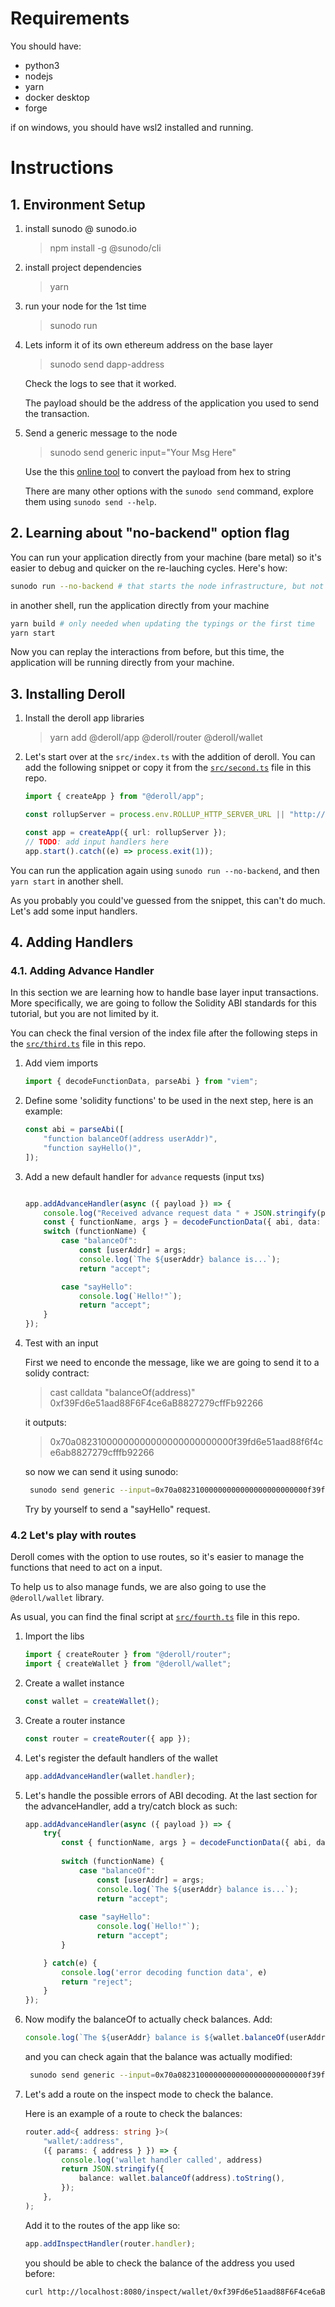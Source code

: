 
# Requirements

You should have:

- python3
- nodejs 
- yarn
- docker desktop
- forge

if on windows, you should have wsl2 installed and running. 

# Instructions

## 1. Environment Setup

1. install sunodo @ sunodo.io

    > npm install -g @sunodo/cli


2. install project dependencies

    > yarn 

3. run your node for the 1st time

    > sunodo run

4. Lets inform it of its own ethereum address on the base layer

    > sunodo send dapp-address

    Check the logs to see that it worked.

    The payload should be the address of the application you used to send the transaction.

5. Send a generic message to the node

    > sunodo send generic input="Your Msg Here"

    Use the this [online tool](https://string-functions.com/hex-string.aspx) to convert the payload from hex to string 

    There are many other options with the `sunodo send` command, explore them using `sunodo send --help`.

## 2. Learning about "no-backend" option flag

You can run your application directly from your machine (bare metal) so it's easier to debug and quicker on the re-lauching cycles. Here's how:

```bash
sunodo run --no-backend # that starts the node infrastructure, but not the application
```
in another shell, run the application directly from your machine

```bash
yarn build # only needed when updating the typings or the first time
yarn start
```
Now you can replay the interactions from before, but this time, the application will be running directly from your machine.

## 3. Installing Deroll

1. Install the deroll app libraries

    >   yarn add @deroll/app @deroll/router @deroll/wallet

2. Let's start over at the `src/index.ts` with the addition of deroll.
You can add the following snippet or copy it from the [`src/second.ts`](./src/second.ts) file in this repo.

    ```typescript
    import { createApp } from "@deroll/app";

    const rollupServer = process.env.ROLLUP_HTTP_SERVER_URL || "http://localhost:8080/host-runner";

    const app = createApp({ url: rollupServer });
    // TODO: add input handlers here
    app.start().catch((e) => process.exit(1));
    ```

You can run the application again using `sunodo run --no-backend`, and then `yarn start` in another shell.

As you probably you could've guessed from the snippet, this can't do much. Let's add some input handlers.


## 4. Adding Handlers


### 4.1. Adding Advance Handler

In this section we are learning how to handle base layer input transactions. More specifically, we are going to follow the Solidity ABI standards for this tutorial, but you are not limited by it.

You can check the final version of the index file after the following steps in the [`src/third.ts`](./src/third.ts) file in this repo.

1. Add viem imports

    ``` typescript
    import { decodeFunctionData, parseAbi } from "viem";
    ```

2. Define some 'solidity functions' to be used in the next step, here is an example:

    ``` typescript
    const abi = parseAbi([
        "function balanceOf(address userAddr)",
        "function sayHello()",
    ]);
    ```

3. Add a new default handler for `advance` requests (input txs)

    ``` typescript

    app.addAdvanceHandler(async ({ payload }) => {
        console.log("Received advance request data " + JSON.stringify(payload))
        const { functionName, args } = decodeFunctionData({ abi, data: payload });
        switch (functionName) {
            case "balanceOf":
                const [userAddr] = args;
                console.log(`The ${userAddr} balance is...`);
                return "accept";

            case "sayHello":
                console.log(`Hello!"`);
                return "accept";
        }
    });
    ```

4. Test with an input

    First we need to enconde the message, like we are going to send it to a solidy contract:

    > cast calldata "balanceOf(address)" 0xf39Fd6e51aad88F6F4ce6aB8827279cffFb92266

    it outputs:

    > 0x70a08231000000000000000000000000f39fd6e51aad88f6f4ce6ab8827279cfffb92266

    so now we can send it using sunodo:

    ```bash
     sunodo send generic --input=0x70a08231000000000000000000000000f39fd6e51aad88f6f4ce6ab8827279cfffb92266 --input-encoding=hex
    ```

    Try by yourself to send a "sayHello" request.


### 4.2 Let's play with routes

Deroll comes with the option to use routes, so it's easier to manage the functions that need to act on a input.

To help us to also manage funds, we are also going to use the `@deroll/wallet` library.

As usual, you can find the final script at [`src/fourth.ts`](./src/fourth.ts) file in this repo.
1. Import the libs    
    ```typescript
    import { createRouter } from "@deroll/router";
    import { createWallet } from "@deroll/wallet";
    ```
2. Create a wallet instance
    ```typescript
    const wallet = createWallet();
    ```
3. Create a router instance
    ```typescript
    const router = createRouter({ app });
    ```    
4. Let's register the default handlers of the wallet
    ```typescript
    app.addAdvanceHandler(wallet.handler);
    ```

5. Let's handle the possible errors of ABI decoding. At the last section for the advanceHandler, add a try/catch block as such:

    ```typescript
    app.addAdvanceHandler(async ({ payload }) => {
        try{ 
            const { functionName, args } = decodeFunctionData({ abi, data: payload });
        
            switch (functionName) {
                case "balanceOf":
                    const [userAddr] = args;
                    console.log(`The ${userAddr} balance is...`);
                    return "accept";
        
                case "sayHello":
                    console.log(`Hello!"`);
                    return "accept";
            }

        } catch(e) {
            console.log('error decoding function data', e)
            return "reject";
        }
    });
    ```

6. Now modify the balanceOf to actually check balances. Add:
    ```typescript
    console.log(`The ${userAddr} balance is ${wallet.balanceOf(userAddr)}`);
    ```

    and you can check again that the balance was actually modified:
    ```bash
     sunodo send generic --input=0x70a08231000000000000000000000000f39fd6e51aad88f6f4ce6ab8827279cfffb92266 --input-encoding=hex
    ```

7. Let's add a route on the inspect mode to check the balance.

    Here is an example of a route to check the balances:

    ```typescript
    router.add<{ address: string }>(
        "wallet/:address",
        ({ params: { address } }) => {
            console.log('wallet handler called', address)
            return JSON.stringify({
                balance: wallet.balanceOf(address).toString(),
            });
        },
    );
    ```
    Add it to the routes of the app like so:    
    ```typescript
    app.addInspectHandler(router.handler);
    ``````

    you should be able to check the balance of the address you used before:
    ```bash
    curl http://localhost:8080/inspect/wallet/0xf39Fd6e51aad88F6F4ce6aB8827279cffFb92266
    ```

